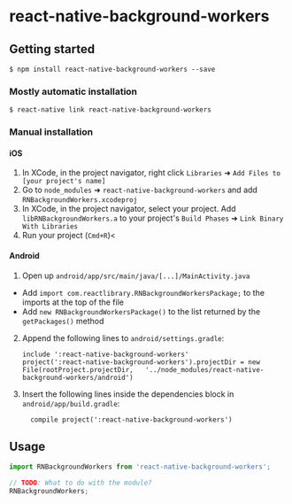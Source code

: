 
# react-native-background-workers

## Getting started

`$ npm install react-native-background-workers --save`

### Mostly automatic installation

`$ react-native link react-native-background-workers`

### Manual installation


#### iOS

1. In XCode, in the project navigator, right click `Libraries` ➜ `Add Files to [your project's name]`
2. Go to `node_modules` ➜ `react-native-background-workers` and add `RNBackgroundWorkers.xcodeproj`
3. In XCode, in the project navigator, select your project. Add `libRNBackgroundWorkers.a` to your project's `Build Phases` ➜ `Link Binary With Libraries`
4. Run your project (`Cmd+R`)<

#### Android

1. Open up `android/app/src/main/java/[...]/MainActivity.java`
  - Add `import com.reactlibrary.RNBackgroundWorkersPackage;` to the imports at the top of the file
  - Add `new RNBackgroundWorkersPackage()` to the list returned by the `getPackages()` method
2. Append the following lines to `android/settings.gradle`:
  	```
  	include ':react-native-background-workers'
  	project(':react-native-background-workers').projectDir = new File(rootProject.projectDir, 	'../node_modules/react-native-background-workers/android')
  	```
3. Insert the following lines inside the dependencies block in `android/app/build.gradle`:
  	```
      compile project(':react-native-background-workers')
  	```


## Usage
```javascript
import RNBackgroundWorkers from 'react-native-background-workers';

// TODO: What to do with the module?
RNBackgroundWorkers;
```
  